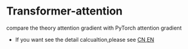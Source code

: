 # Transformer-attention
compare the theory attention gradient with PyTorch attention gradient

- If you want see the detail calcualtion,please see [CN](https://zhuanlan.zhihu.com/p/562061005),[EN](https://say-hello2y.github.io/2022-09-07/attention-gradient)
  